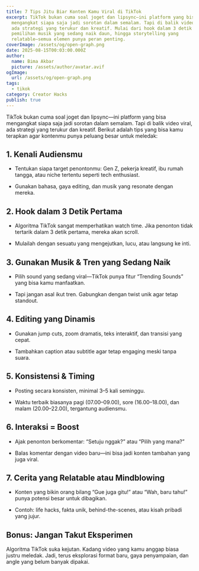 ```yaml
---
title: 7 Tips Jitu Biar Konten Kamu Viral di TikTok
excerpt: TikTok bukan cuma soal joget dan lipsync—ini platform yang bisa
  mengangkat siapa saja jadi sorotan dalam semalam. Tapi di balik video viral,
  ada strategi yang terukur dan kreatif. Mulai dari hook dalam 3 detik pertama,
  pemilihan musik yang sedang naik daun, hingga storytelling yang
  relatable—semua elemen punya peran penting.
coverImage: /assets/og/open-graph.png
date: 2025-08-15T00:03:00.000Z
author:
  name: Bima Akbar
  picture: /assets/author/avatar.avif
ogImage:
  url: /assets/og/open-graph.png
tags:
  - tikok
category: Creator Hacks
publish: true
---
```

TikTok bukan cuma soal joget dan lipsync—ini platform yang bisa mengangkat siapa saja jadi sorotan dalam semalam. Tapi di balik video viral, ada strategi yang terukur dan kreatif. Berikut adalah tips yang bisa kamu terapkan agar kontenmu punya peluang besar untuk meledak:

## 1\. Kenali Audiensmu

*   Tentukan siapa target penontonmu: Gen Z, pekerja kreatif, ibu rumah tangga, atau niche tertentu seperti tech enthusiast.
    
*   Gunakan bahasa, gaya editing, dan musik yang resonate dengan mereka.
    

## 2\. Hook dalam 3 Detik Pertama

*   Algoritma TikTok sangat memperhatikan watch time. Jika penonton tidak tertarik dalam 3 detik pertama, mereka akan scroll.
    
*   Mulailah dengan sesuatu yang mengejutkan, lucu, atau langsung ke inti.
    

## 3\. Gunakan Musik & Tren yang Sedang Naik

*   Pilih sound yang sedang viral—TikTok punya fitur “Trending Sounds” yang bisa kamu manfaatkan.
    
*   Tapi jangan asal ikut tren. Gabungkan dengan twist unik agar tetap standout.
    

## 4\. Editing yang Dinamis

*   Gunakan jump cuts, zoom dramatis, teks interaktif, dan transisi yang cepat.
    
*   Tambahkan caption atau subtitle agar tetap engaging meski tanpa suara.
    

## 5\. Konsistensi & Timing

*   Posting secara konsisten, minimal 3–5 kali seminggu.
    
*   Waktu terbaik biasanya pagi (07.00–09.00), sore (16.00–18.00), dan malam (20.00–22.00), tergantung audiensmu.
    

## 6\. Interaksi = Boost

*   Ajak penonton berkomentar: “Setuju nggak?” atau “Pilih yang mana?”
    
*   Balas komentar dengan video baru—ini bisa jadi konten tambahan yang juga viral.
    

## 7\. Cerita yang Relatable atau Mindblowing

*   Konten yang bikin orang bilang “Gue juga gitu!” atau “Wah, baru tahu!” punya potensi besar untuk dibagikan.
    
*   Contoh: life hacks, fakta unik, behind-the-scenes, atau kisah pribadi yang jujur.
    

## Bonus: Jangan Takut Eksperimen

Algoritma TikTok suka kejutan. Kadang video yang kamu anggap biasa justru meledak. Jadi, terus eksplorasi format baru, gaya penyampaian, dan angle yang belum banyak dipakai.